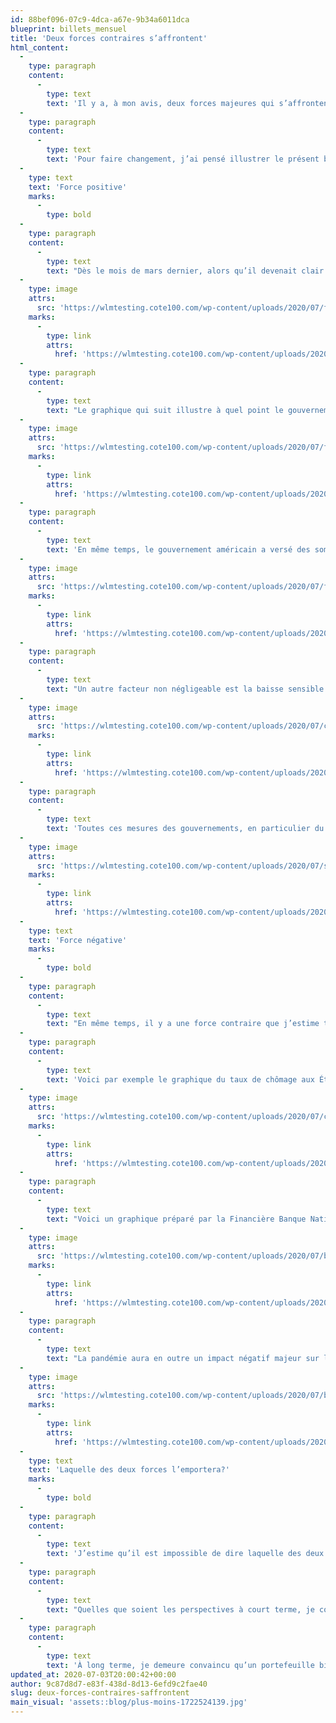 ```yaml
---
id: 88bef096-07c9-4dca-a67e-9b34a6011dca
blueprint: billets_mensuel
title: 'Deux forces contraires s’affrontent'
html_content:
  -
    type: paragraph
    content:
      -
        type: text
        text: 'Il y a, à mon avis, deux forces majeures qui s’affrontent présentement sur les marchés boursiers. D’une part, les mesures prises par la Réserve fédérale pour relancer l’économie et, d’autre part, l’impact très négatif de la pandémie de COVID-19 sur l’économie mondiale.'
  -
    type: paragraph
    content:
      -
        type: text
        text: 'Pour faire changement, j’ai pensé illustrer le présent billet de plusieurs graphiques, la plupart provenant de la Réserve fédérale américaine (fred.stlouisfed.org).'
  -
    type: text
    text: 'Force positive'
    marks:
      -
        type: bold
  -
    type: paragraph
    content:
      -
        type: text
        text: "Dès le mois de mars dernier, alors qu’il devenait clair que la pandémie allait avoir un impact économique négatif majeur, les gouvernements occidentaux n’ont pas hésité à injecter des sommes record pour relancer l’économie et pour assurer le bon fonctionnement des marchés mondiaux. Il faut dire qu’ils avaient profité d’une première répétition lors de la crise financière de 2008-2009. Cette fois-ci, cependant, il n’y a pas eu d’hésitation et ils n’y sont pas allés avec le dos de la cuiller, comme l’illustre bien le graphique qui suit. Vous remarquerez que la taille du bilan financier de la Réserve fédérale était passée de près de 1,0\_billion $ (1\_000 milliards\_$) avant la crise de 2009 pour surpasser les 4,0\_billions $ dès 2014. En quelques mois, la pandémie a forcé la Fed à faire passer cette somme à plus de 7,0\_billions\_$."
  -
    type: image
    attrs:
      src: 'https://wlmtesting.cote100.com/wp-content/uploads/2020/07/fredgraph.png'
    marks:
      -
        type: link
        attrs:
          href: 'https://wlmtesting.cote100.com/wp-content/uploads/2020/07/fredgraph.png'
  -
    type: paragraph
    content:
      -
        type: text
        text: "Le graphique qui suit illustre à quel point le gouvernement américain et la Réserve fédérale ont injecté de liquidités dans l’économie américaine au cours des derniers mois. La mesure «\_M2\_» indique les sommes de liquidités et quasi-liquidités qui circulent dans l’économie."
  -
    type: image
    attrs:
      src: 'https://wlmtesting.cote100.com/wp-content/uploads/2020/07/fredgraph2.png'
    marks:
      -
        type: link
        attrs:
          href: 'https://wlmtesting.cote100.com/wp-content/uploads/2020/07/fredgraph2.png'
  -
    type: paragraph
    content:
      -
        type: text
        text: 'En même temps, le gouvernement américain a versé des sommes substantielles aux entreprises et aux particuliers pour les aider à traverser la crise. Cela se reflète dans le niveau de la dette fédérale par rapport à la taille de l’économie. Vous aurez constaté qu’il s’agit d’interventions sans précédents historiques du gouvernement américain. Le même constat s’applique aux autres gouvernements occidentaux, dont le gouvernement canadien.'
  -
    type: image
    attrs:
      src: 'https://wlmtesting.cote100.com/wp-content/uploads/2020/07/fredgraph3.png'
    marks:
      -
        type: link
        attrs:
          href: 'https://wlmtesting.cote100.com/wp-content/uploads/2020/07/fredgraph3.png'
  -
    type: paragraph
    content:
      -
        type: text
        text: "Un autre facteur non négligeable est la baisse sensible des taux d’intérêt au cours des derniers mois. Comme l’indique le graphique qui suit, le rendement à échéance d’une obligation 10 ans du gouvernement américain est présentement un peu supérieur à 0,62\_%, son plus bas niveau en plus de cent ans. Les achats massifs d’obligations du gouvernement américain par la Réserve fédérale est un des facteurs qui expliquent cette baisse des taux. Un autre facteur est l’anticipation d’une faible croissance économique au cours des prochaines années en raison de la pandémie. Une chose est certaine, de tels taux favorisent grandement les actions boursières ainsi que l’évaluation de tout autre actif financier. Quelles options de placement autres que les actions boursières s’offrent aux investisseurs?"
  -
    type: image
    attrs:
      src: 'https://wlmtesting.cote100.com/wp-content/uploads/2020/07/cnbc.png'
    marks:
      -
        type: link
        attrs:
          href: 'https://wlmtesting.cote100.com/wp-content/uploads/2020/07/cnbc.png'
  -
    type: paragraph
    content:
      -
        type: text
        text: 'Toutes ces mesures des gouvernements, en particulier du gouvernement américain, expliquent selon moi le fort rebond des marchés boursiers au cours des dernières semaines.'
  -
    type: image
    attrs:
      src: 'https://wlmtesting.cote100.com/wp-content/uploads/2020/07/sg2020070338228.gif'
    marks:
      -
        type: link
        attrs:
          href: 'https://wlmtesting.cote100.com/wp-content/uploads/2020/07/sg2020070338228.gif'
  -
    type: text
    text: 'Force négative'
    marks:
      -
        type: bold
  -
    type: paragraph
    content:
      -
        type: text
        text: "En même temps, il y a une force contraire que j’estime tout aussi puissante qui s’oppose à l’intervention monétaire musclée des gouvernements\_: l’impact négatif brutal de la pandémie sur l’économie mondiale."
  -
    type: paragraph
    content:
      -
        type: text
        text: 'Voici par exemple le graphique du taux de chômage aux États-Unis. Nous sommes présentement au niveau le plus élevé depuis la Grande Dépression des années 1930. Voyez aussi que les États-Unis ont perdu en quelques semaines plus d’emplois que tous ceux qui ont été créés au cours de 10 dernières années, depuis la crise financière de 2008-2009. Cependant, il faut souligner que le graphique qui suit ne tient pas compte du rebond vigoureux de l’emploi au cours des dernières semaines en raison de la réouverture graduelle de plusieurs régions.'
  -
    type: image
    attrs:
      src: 'https://wlmtesting.cote100.com/wp-content/uploads/2020/07/cnbc2.png'
    marks:
      -
        type: link
        attrs:
          href: 'https://wlmtesting.cote100.com/wp-content/uploads/2020/07/cnbc2.png'
  -
    type: paragraph
    content:
      -
        type: text
        text: "Voici un graphique préparé par la Financière Banque Nationale qui met en perspective le recul de l’économie canadienne durant les deux mois de la pandémie\_:"
  -
    type: image
    attrs:
      src: 'https://wlmtesting.cote100.com/wp-content/uploads/2020/07/bnc1.png'
    marks:
      -
        type: link
        attrs:
          href: 'https://wlmtesting.cote100.com/wp-content/uploads/2020/07/bnc1.png'
  -
    type: paragraph
    content:
      -
        type: text
        text: "La pandémie aura en outre un impact négatif majeur sur les bénéfices des entreprises dans les mois à venir. Voici un autre graphique de la Financière Banque Nationale qui illustre le phénomène\_:"
  -
    type: image
    attrs:
      src: 'https://wlmtesting.cote100.com/wp-content/uploads/2020/07/bnc3.png'
    marks:
      -
        type: link
        attrs:
          href: 'https://wlmtesting.cote100.com/wp-content/uploads/2020/07/bnc3.png'
  -
    type: text
    text: 'Laquelle des deux forces l’emportera?'
    marks:
      -
        type: bold
  -
    type: paragraph
    content:
      -
        type: text
        text: 'J’estime qu’il est impossible de dire laquelle des deux forces remportera le combat au cours des prochains mois. On constate un peu partout un rebond économique résultant des mesures de déconfinement prises par plusieurs gouvernements. Mais qui sait si le déconfinement ne se traduira par une deuxième vague de contagion, laquelle pourrait mener à de nouvelles mesures de confinement? La venue d’un vaccin efficace sera probablement la solution à la pandémie, mais qui peut dire quand elle surviendra?'
  -
    type: paragraph
    content:
      -
        type: text
        text: "Quelles que soient les perspectives à court terme, je continue de croire que les actions demeurent un investissement attrayant à long terme, surtout relativement aux autres options disponibles. Cela dit, la prudence demeure de mise. De plus, je crois qu’un investisseur devrait s’attendre à des rendements moins élevés qu’historiquement au cours des prochaines années. C’est pourquoi nous préconisons une stratégie encore plus défensive que celle que nous suivons habituellement. Dans la plupart de nos portefeuilles sous gestion, notre niveau d’encaisse occupe présentement près de 10\_% du portefeuille (incidemment, cela veut aussi dire que 90\_% du portefeuille demeure investi!)."
  -
    type: paragraph
    content:
      -
        type: text
        text: 'À long terme, je demeure convaincu qu’un portefeuille bien diversifié d’entreprises de haute qualité, en bonne santé financière et dont les modèles d’affaires sont flexibles et les activités peu cycliques, procurera de bons rendements à l’investisseur. En outre, avant de penser à obtenir des rendements élevés, il faut d’abord s’assurer de préserver son capital'
updated_at: 2020-07-03T20:00:42+00:00
author: 9c87d8d7-e83f-438d-8d13-6efd9c2fae40
slug: deux-forces-contraires-saffrontent
main_visual: 'assets::blog/plus-moins-1722524139.jpg'
---
```


